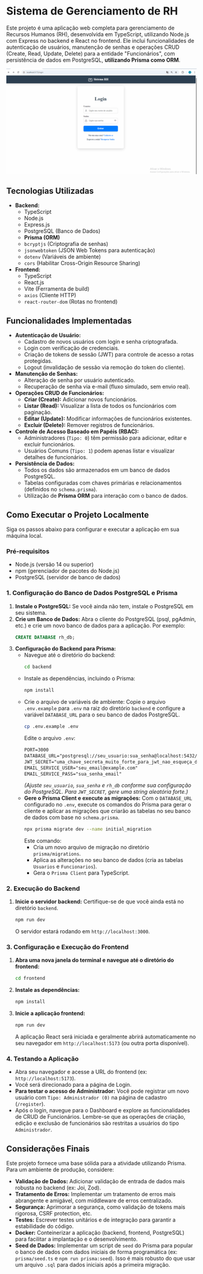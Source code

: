 # Sistema de Gerenciamento de RH

Este projeto é uma aplicação web completa para gerenciamento de Recursos Humanos (RH), desenvolvida em TypeScript, utilizando Node.js com Express no backend e React no frontend. Ele inclui funcionalidades de autenticação de usuários, manutenção de senhas e operações CRUD (Create, Read, Update, Delete) para a entidade "Funcionários", com persistência de dados em PostgreSQL, **utilizando Prisma como ORM**.


![Demonstração do Sistema RH](frontend/src/assets/hr-system.gif)


## Tecnologias Utilizadas

* **Backend:**
    * TypeScript
    * Node.js
    * Express.js
    * PostgreSQL (Banco de Dados)
    * **Prisma (ORM)**
    * `bcryptjs` (Criptografia de senhas)
    * `jsonwebtoken` (JSON Web Tokens para autenticação)
    * `dotenv` (Variáveis de ambiente)
    * `cors` (Habilitar Cross-Origin Resource Sharing)
* **Frontend:**
    * TypeScript
    * React.js
    * Vite (Ferramenta de build)
    * `axios` (Cliente HTTP)
    * `react-router-dom` (Rotas no frontend)

## Funcionalidades Implementadas

* **Autenticação de Usuário:**
    * Cadastro de novos usuários com login e senha criptografada.
    * Login com verificação de credenciais.
    * Criação de tokens de sessão (JWT) para controle de acesso a rotas protegidas.
    * Logout (invalidação de sessão via remoção do token do cliente).
* **Manutenção de Senhas:**
    * Alteração de senha por usuário autenticado.
    * Recuperação de senha via e-mail (fluxo simulado, sem envio real).
* **Operações CRUD de Funcionários:**
    * **Criar (Create):** Adicionar novos funcionários.
    * **Listar (Read):** Visualizar a lista de todos os funcionários com paginação.
    * **Editar (Update):** Modificar informações de funcionários existentes.
    * **Excluir (Delete):** Remover registros de funcionários.
* **Controle de Acesso Baseado em Papéis (RBAC):**
    * Administradores (`Tipo: 0`) têm permissão para adicionar, editar e excluir funcionários.
    * Usuários Comuns (`Tipo: 1`) podem apenas listar e visualizar detalhes de funcionários.
* **Persistência de Dados:**
    * Todos os dados são armazenados em um banco de dados PostgreSQL.
    * Tabelas configuradas com chaves primárias e relacionamentos (definidos no `schema.prisma`).
    * Utilização de **Prisma ORM** para interação com o banco de dados.



## Como Executar o Projeto Localmente

Siga os passos abaixo para configurar e executar a aplicação em sua máquina local.

### Pré-requisitos

* Node.js (versão 14 ou superior)
* npm (gerenciador de pacotes do Node.js)
* PostgreSQL (servidor de banco de dados)

### 1. Configuração do Banco de Dados PostgreSQL e Prisma

1.  **Instale o PostgreSQL:** Se você ainda não tem, instale o PostgreSQL em seu sistema.
2.  **Crie um Banco de Dados:** Abra o cliente do PostgreSQL (psql, pgAdmin, etc.) e crie um novo banco de dados para a aplicação. Por exemplo:
    ```sql
    CREATE DATABASE rh_db;
    ```
3.  **Configuração do Backend para Prisma:**
    * Navegue até o diretório do backend:
        ```bash
        cd backend
        ```
    * Instale as dependências, incluindo o Prisma:
        ```bash
        npm install
        ```
    * Crie o arquivo de variáveis de ambiente:
        Copie o arquivo `.env.example` para `.env` na raiz do diretório `backend` e configure a variável `DATABASE_URL` para o seu banco de dados PostgreSQL.
        ```bash
        cp .env.example .env
        ```
        Edite o arquivo `.env`:
        ```env
        PORT=3000
        DATABASE_URL="postgresql://seu_usuario:sua_senha@localhost:5432/rh_db"
        JWT_SECRET="uma_chave_secreta_muito_forte_para_jwt_nao_esqueça_de_mudar"
        EMAIL_SERVICE_USER="seu_email@example.com"
        EMAIL_SERVICE_PASS="sua_senha_email"
        ```
        *(Ajuste `seu_usuario`, `sua_senha` e `rh_db` conforme sua configuração do PostgreSQL. Para `JWT_SECRET`, gere uma string aleatória forte.)*
    * **Gere o Prisma Client e execute as migrações:**
        Com o `DATABASE_URL` configurado no `.env`, execute os comandos do Prisma para gerar o cliente e aplicar as migrações que criarão as tabelas no seu banco de dados com base no `schema.prisma`.
        ```bash
        npx prisma migrate dev --name initial_migration
        ```
        Este comando:
        * Cria um novo arquivo de migração no diretório `prisma/migrations`.
        * Aplica as alterações no seu banco de dados (cria as tabelas `Usuarios` e `Funcionarios`).
        * Gera o `Prisma Client` para TypeScript.

### 2. Execução do Backend

1.  **Inicie o servidor backend:**
    Certifique-se de que você ainda está no diretório `backend`.
    ```bash
    npm run dev
    ```
    O servidor estará rodando em `http://localhost:3000`.

### 3. Configuração e Execução do Frontend

1.  **Abra uma nova janela do terminal e navegue até o diretório do frontend:**
    ```bash
    cd frontend
    ```
2.  **Instale as dependências:**
    ```bash
    npm install
    ```
3.  **Inicie a aplicação frontend:**
    ```bash
    npm run dev
    ```
    A aplicação React será iniciada e geralmente abrirá automaticamente no seu navegador em `http://localhost:5173` (ou outra porta disponível).

### 4. Testando a Aplicação

* Abra seu navegador e acesse a URL do frontend (ex: `http://localhost:5173`).
* Você será direcionado para a página de Login.
* **Para testar o acesso de Administrador:** Você pode registrar um novo usuário com `Tipo: Administrador (0)` na página de cadastro (`/register`).
* Após o login, navegue para o Dashboard e explore as funcionalidades de CRUD de Funcionários. Lembre-se que as operações de criação, edição e exclusão de funcionários são restritas a usuários do tipo `Administrador`.

## Considerações Finais

Este projeto fornece uma base sólida para a atividade utilizando Prisma. Para um ambiente de produção, considere:

* **Validação de Dados:** Adicionar validação de entrada de dados mais robusta no backend (ex: Joi, Zod).
* **Tratamento de Erros:** Implementar um tratamento de erros mais abrangente e amigável, com middleware de erros centralizado.
* **Segurança:** Aprimorar a segurança, como validação de tokens mais rigorosa, CSRF protection, etc.
* **Testes:** Escrever testes unitários e de integração para garantir a estabilidade do código.
* **Docker:** Conteinerizar a aplicação (backend, frontend, PostgreSQL) para facilitar a implantação e o desenvolvimento.
* **Seed de Dados:** Implementar um script de `seed` do Prisma para popular o banco de dados com dados iniciais de forma programática (ex: `prisma/seed.ts` e `npm run prisma:seed`). Isso é mais robusto do que usar um arquivo `.sql` para dados iniciais após a primeira migração.



